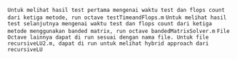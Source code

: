 ```Untuk melihat hasil test pertama mengenai waktu test dan flops count dari ketiga metode, run octave testTimeandFlops.m```
```Untuk melihat hasil test selanjutnya mengenai waktu test dan flops count dari ketiga metode menggunakan banded matrix, run octave bandedMatrixSolver.m```
```File Octave lainnya dapat di run sesuai dengan nama file. Untuk file recursiveLU2.m, dapat di run untuk melihat hybrid approach dari recursiveLU```